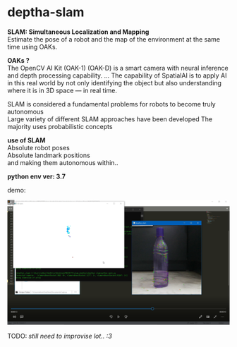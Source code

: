 # deptha-slam

**SLAM: Simultaneous Localization and Mapping**\
Estimate the pose of a robot and the map of the environment at the same time using OAKs.

**OAKs ?**\
The OpenCV AI Kit (OAK-1) (OAK-D) is a smart camera with neural inference and depth processing capability. ... The capability of SpatialAI is to apply AI in this real world by not only identifying the object but also understanding where it is in 3D space — in real time.

SLAM is considered a fundamental problems for robots to become truly autonomous\
Large variety of different SLAM approaches have been developed
The majority uses probabilistic concepts


**use of SLAM**\
Absolute robot poses\
Absolute landmark positions\
and making them autonomous within..


**python env ver: 3.7**


demo:

 [![Alt text](demo.png)](https://youtu.be/BI1NhBhwjio) 
 
 
 
 
 
 
 
TODO: *still need to improvise lot.. :3*

